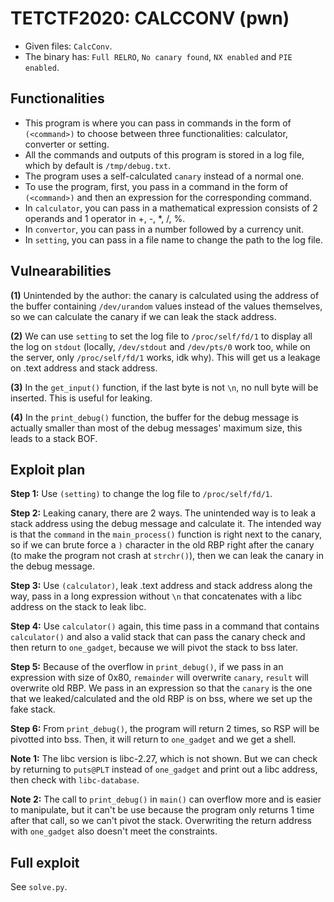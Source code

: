 ﻿# TETCTF2020: CALCCONV (pwn)  

- Given files: `CalcConv`.  
- The binary has: `Full RELRO`, `No canary found`, `NX enabled` and `PIE enabled`.  

## Functionalities  

- This program is where you can pass in commands in the form of `(<command>)` to choose between three functionalities: calculator, converter or setting.
- All the commands and outputs of this program is stored in a log file, which by default is `/tmp/debug.txt`.
- The program uses a self-calculated `canary` instead of a normal one.
- To use the program, first, you pass in a command in the form of `(<command>)` and then an expression for the corresponding command.
- In `calculator`, you can pass in a mathematical expression consists of 2 operands and 1 operator in +, -, *, /, %.
- In `convertor`, you can pass in a number followed by a currency unit.
- In `setting`, you can pass in a file name to change the path to the log file.

## Vulnearabilities  

**(1)** Unintended by the author: the canary is calculated using the address of the buffer containing `/dev/urandom` values instead of the values themselves, so we can calculate the canary if we can leak the stack address.

**(2)** We can use `setting` to set the log file to `/proc/self/fd/1` to display all the log on `stdout` (locally, `/dev/stdout` and `/dev/pts/0` work too, while on the server, only `/proc/self/fd/1` works, idk why).  This will get us a leakage on .text address and stack address.
  
**(3)** In the `get_input()` function, if the last byte is not `\n`, no null byte will be inserted. This is useful for leaking.

**(4)** In the `print_debug()` function, the buffer for the debug message is actually smaller than most of the debug messages' maximum size, this leads to a stack BOF.
  
## Exploit plan  
  
**Step 1:** Use `(setting)` to change the log file to `/proc/self/fd/1`.
  
**Step 2:** Leaking canary, there are 2 ways. The unintended way is to leak a stack address using the debug message and calculate it. The intended way is that the `command` in the `main_process()` function is right next to the canary, so if we can brute force a `)` character in the old RBP right after the canary (to make the program not crash at `strchr()`), then we can leak the canary in the debug message.
  
**Step 3:** Use `(calculator)`, leak .text address and stack address along the way, pass in a long expression without `\n` that concatenates with a libc address on the stack to leak libc.
  
**Step 4:**  Use `calculator()` again, this time pass in a command that contains `calculator()` and also a valid stack that can pass the canary check and then return to `one_gadget`, because we will pivot the stack to bss later.

**Step 5:** Because of the overflow in `print_debug()`, if we pass in an expression with size of 0x80, `remainder` will overwrite `canary`, `result` will overwrite old RBP. We pass in an expression so that the `canary` is the one that we leaked/calculated and the old RBP is on bss, where we set up the fake stack.

**Step 6:** From `print_debug()`, the program will return 2 times, so RSP will be pivotted into bss. Then, it will return to `one_gadget` and we get a shell.
  
 **Note 1:** The libc version is libc-2.27, which is not shown. But we can check by returning to `puts@PLT` instead of `one_gadget` and print out a libc address, then check with `libc-database`.
 
 **Note 2:** The call to `print_debug()` in `main()` can overflow more and is easier to manipulate, but it can't be use because the program only returns 1 time after that call, so we can't pivot the stack. Overwriting the return address with `one_gadget` also doesn't meet the constraints.
## Full exploit  

See `solve.py`.  
  


